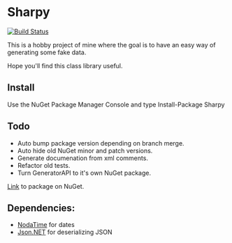 # Sharpy
[![Build Status](https://travis-ci.org/inputfalken/Sharpy.svg?branch=master)](https://travis-ci.org/inputfalken/Sharpy)

This is a hobby project of mine where the goal is to have an easy way of generating some fake data.

Hope you'll find this class library useful.
## Install
Use the NuGet Package Manager Console and type Install-Package Sharpy

## Todo

* Auto bump package version depending on branch merge.
* Auto hide old NuGet minor and patch versions.
* Generate documenation from xml comments.
* Refactor old tests.
* Turn GeneratorAPI to it's own NuGet package.

[Link](https://www.nuget.org/packages/Sharpy/) to package on NuGet.
## Dependencies:

* [NodaTime](https://github.com/nodatime/nodatime) for dates
* [Json.NET](https://github.com/JamesNK/Newtonsoft.Json) for deserializing JSON
